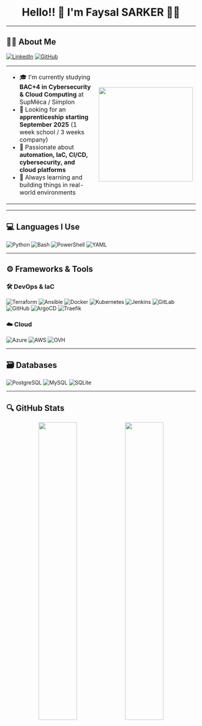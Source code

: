 <h1 align="center">Hello!! 👋 I'm Faysal SARKER 🚀🔐</h1>

---

## 🧑‍💻 About Me

[![LinkedIn](https://img.shields.io/badge/-LinkedIn-0077B5?style=flat-square&logo=linkedin&logoColor=white)](https://www.linkedin.com/in/sarker-faysal-050665212)
[![GitHub](https://img.shields.io/badge/-GitHub-181717?style=flat-square&logo=github&logoColor=white)](https://github.com/faysal123455)

<table>
<tr>
<td>

- 🎓 I'm currently studying **BAC+4 in Cybersecurity & Cloud Computing** at SupMéca / Simplon  
- 📅 Looking for an **apprenticeship starting September 2025** (1 week school / 3 weeks company)  
- 🔧 Passionate about **automation, IaC, CI/CD, cybersecurity, and cloud platforms**  
- 🌱 Always learning and building things in real-world environments  

</td>
<td align="center">
<img src="https://raw.githubusercontent.com/faysal123455/faysal123455/master/faysal-dev.gif" width="250"/>


</td>
</tr>
</table>

---

## 💻 Languages I Use

![Python](https://img.shields.io/badge/-Python-3776AB?logo=python&logoColor=white)
![Bash](https://img.shields.io/badge/-Bash-121011?logo=gnubash&logoColor=white)
![PowerShell](https://img.shields.io/badge/-PowerShell-5391FE?logo=powershell&logoColor=white)
![YAML](https://img.shields.io/badge/-YAML-C9B200?logo=yaml&logoColor=black)

---

## ⚙️ Frameworks & Tools

### 🛠 DevOps & IaC  
![Terraform](https://img.shields.io/badge/-Terraform-623CE4?logo=terraform&logoColor=white)
![Ansible](https://img.shields.io/badge/-Ansible-000000?logo=ansible&logoColor=white)
![Docker](https://img.shields.io/badge/-Docker-2496ED?logo=docker&logoColor=white)
![Kubernetes](https://img.shields.io/badge/-Kubernetes-326CE5?logo=kubernetes&logoColor=white)
![Jenkins](https://img.shields.io/badge/-Jenkins-D24939?logo=jenkins&logoColor=white)
![GitLab](https://img.shields.io/badge/-GitLab-FC6D26?logo=gitlab&logoColor=white)
![GitHub](https://img.shields.io/badge/-GitHub-181717?logo=github&logoColor=white)
![ArgoCD](https://img.shields.io/badge/-ArgoCD-17A2B8?logo=argo&logoColor=white)
![Traefik](https://img.shields.io/badge/-Traefik-24A1C1?logo=traefikproxy&logoColor=white)

### ☁️ Cloud  
![Azure](https://img.shields.io/badge/-Azure-0078D4?logo=microsoftazure&logoColor=white)
![AWS](https://img.shields.io/badge/-AWS-232F3E?logo=amazonaws&logoColor=white)
![OVH](https://img.shields.io/badge/-OVH-1238F4?logo=ovh&logoColor=white)

---

## 🗃️ Databases

![PostgreSQL](https://img.shields.io/badge/-PostgreSQL-4169E1?logo=postgresql&logoColor=white)
![MySQL](https://img.shields.io/badge/-MySQL-4479A1?logo=mysql&logoColor=white)
![SQLite](https://img.shields.io/badge/-SQLite-003B57?logo=sqlite&logoColor=white)

---

## 🔍 GitHub Stats

<p align="center">
  <img src="https://github-readme-stats.vercel.app/api?username=faysal123455&show_icons=true&theme=radical" width="45%" />
  <img src="https://github-readme-stats.vercel.app/api/top-langs/?username=faysal123455&layout=compact&theme=radical" width="45%" />
</p>
